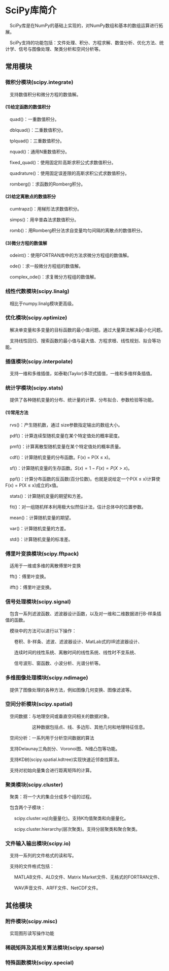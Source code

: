 # SciPy库简介

&emsp;SciPy库是在NumPy的基础上实现的，对NumPy数组和基本的数组运算进行拓展。

&emsp;SciPy支持的功能包括：文件处理、积分、方程求解、数值分析、优化方法、统计学、信号与图像处理、聚类分析和空间分析等。

## 常用模块

### 微积分模块(scipy.integrate)

&emsp;支持数值积分和微分方程的数值解。

#### (1)给定函数的数值积分

&emsp;quad()：一重数值积分。

&emsp;dblquad()：二重数值积分。

&emsp;tplquad()：三重数值积分。

&emsp;nquad()：通用N重数值积分。

&emsp;fixed_quad()：使用固定阶高斯求积公式求数值积分。

&emsp;quadrature()：使用固定误差限的高斯求积公式求数值积分。

&emsp;romberg()：求函数的Romberg积分。

#### (2)给定离散点的数值积分

&emsp;cumtrapz()：用梯形法求数值积分。

&emsp;simps()：用辛普森法求数值积分。

&emsp;romb()：用Romberg积分法求自变量均匀间隔的离散点的数值积分。

#### (3)微分方程的数值解

&emsp;odeint()：使用FORTRAN库中的方法求微分方程组的数值解。

&emsp;ode()：求一般微分方程组的数值解。

&emsp;complex_ode()：求复微分方程组的数值解。

### 线性代数模块(scipy.linalg)

&emsp;相比于numpy.linalg模块更高级。

### 优化模块(scipy.optimize)

&emsp;解决单变量和多变量的目标函数的最小值问题。通过大量算法解决最小化问题。

&emsp;支持线性回归、搜索函数的最小值与最大值、方程求根、线性规划、拟合等功能。

### 插值模块(scipy.interpolate)

&emsp;支持一维和多维插值，如泰勒(Taylor)多项式插值，一维和多维样条插值。

### 统计学模块(scipy.stats)

&emsp;提供了各种随机变量的分布、统计量的计算、分布拟合、参数检验等功能。

#### (1)常用方法

&emsp;rvs()：产生随机数，通过 size参数指定输出的数组大小。

&emsp;pdf()：计算连续型随机变量在某个特定值处的概率密度。

&emsp;pmf()：计算离散型随机变量在某个特定值处的概率质量。

&emsp;cdf()：计算随机变量的分布函数。F(x) = P(X ≤ x)。

&emsp;sf()：计算随机变量的生存函数。$S(x) = 1-F(x) = P(X > x)$。

&emsp;ppf()：计算分布函数的反函数(百分位数)。也就是说给定一个P(X ≤ x)计算使F(x) = P(X ≤ x)成立的x值。

&emsp;stats()：计算随机变量的期望和方差。

&emsp;fit()：对一组随机样本利用极大似然估计法，估计总体中的位置参数。

&emsp;mean()：计算随机变量的期望。

&emsp;var()：计算随机变量的方差。

&emsp;std()：计算随机变量的标准差。

### 傅里叶变换模块(scipy.fftpack)

&emsp;适用于一维或多维的离散傅里叶变换

&emsp;fft()：傅里叶变换。

&emsp;ifft()：傅里叶逆变换。

### 信号处理模块(scipy.signal)

&emsp;包含一系列滤波函数、滤波器设计函数，以及对一维和二维数据进行B-样条插值的函数。

&emsp;模块中的方法可以进行以下操作：

&emsp;&emsp;卷积、B-样条、滤波、滤波器设计、MatLab式的IIR滤波器设计、

&emsp;&emsp;连续时间的线性系统、离散时间的线性系统、线性时不变系统、

&emsp;&emsp;信号波形、窗函数、小波分析、光谱分析等。 

### 多维图像处理模块(scipy.ndimage)

&emsp;提供了图像处理的各种方法，例如图像几何变换、图像滤波等。

### 空间分析模块(scipy.spatial)

&emsp;空间数据：与地理空间或垂直空间相关的数据对象。

&emsp;&emsp;&emsp;&emsp;&emsp;&emsp;这种数据包括点、线、多边形、其他几何和地理特征信息。

&emsp;空间分析：一系列用于分析空间数据的算法

&emsp;支持Delaunay三角剖分、Voronoi图、N维凸包等功能。

&emsp;支持KD树(scipy.spatial.kdtree)实现快速近邻查找算法。

&emsp;支持对初始向量集合进行距离矩阵的计算。

### 聚类模块(scipy.cluster)

&emsp;聚类：将一个大的集合分成多个组的过程。

&emsp;包含两个子模块：

&emsp;&emsp;scipy.cluster.vq(向量量化)。支持K均值聚类和向量量化。

&emsp;&emsp;scipy.cluster.hierarchy(层次聚类)。支持分层聚类和聚合聚类。

### 文件输入输出模块(scipy.io)

&emsp;支持一系列的文件格式的读和写。

&emsp;支持的文件格式包括：

&emsp;&emsp;MATLAB文件、ALD文件、Matrix Market文件、无格式的FORTRAN文件、

&emsp;&emsp;WAV声音文件、ARFF文件、NetCDF文件。

## 其他模块

### 附件模块(scipy.misc)

&emsp;实现图形读写操作功能

### 稀疏矩阵及其相关算法模块(scipy.sparse)

### 特殊函数模块(scipy.special)